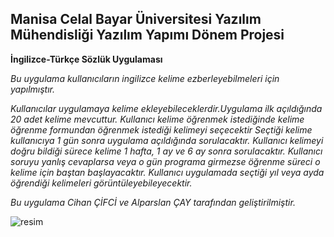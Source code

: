 ## Manisa Celal Bayar Üniversitesi Yazılım Mühendisliği Yazılım Yapımı Dönem Projesi
**İngilizce-Türkçe Sözlük Uygulaması**




*Bu uygulama kullanıcıların ingilizce kelime ezberleyebilmeleri için yapılmıştır.*


*Kullanıcılar uygulamaya kelime ekleyebileceklerdir.Uygulama ilk açıldığında 20 adet kelime mevcuttur.*
*Kullanıcı kelime öğrenmek istediğinde kelime öğrenme formundan öğrenmek istediği kelimeyi seçecektir*
*Seçtiği kelime kullanıcıya 1 gün sonra uygulama açıldığında sorulacaktır.*
*Kullanıcı kelimeyi doğru bildiği sürece kelime 1 hafta, 1 ay ve 6 ay sonra sorulacaktır.*
*Kullanıcı soruyu yanlış cevaplarsa veya o gün programa girmezse öğrenme süreci o kelime için baştan başlayacaktır.*
*Kullanıcı uygulamada seçtiği yıl veya ayda öğrendiği kelimeleri görüntüleyebileyecektir.*




*Bu uygulama Cihan ÇİFCİ ve Alparslan ÇAY tarafından geliştirilmiştir.*


![resim](https://github.com/yazilimcii/olas-l-k/blob/master/Resim/Ana%20Men%C3%BC.png)
